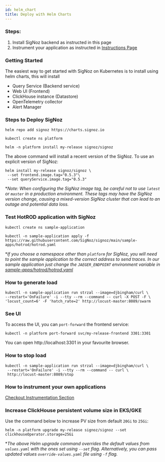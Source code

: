 ```yaml
---
id: helm_chart
title: Deploy with Helm Charts
---
```

### Steps:
1. Install SigNoz backend as instructed in this page
2. Instrument your application as instructed in [Instructions Page](/docs/instrumentation/overview)

### Getting Started
The easiest way to get started with SigNoz on Kubernetes is to install using helm charts, this will install

- Query Service (Backend service)
- Web UI (Frontend)
- ClickHouse instance (Datastore)
- OpenTelemetry collector
- Alert Manager

### Steps to Deploy SigNoz

```console
helm repo add signoz https://charts.signoz.io

kubectl create ns platform

helm -n platform install my-release signoz/signoz
```

The above command will install a recent version of the SigNoz.
To use an explicit version of SigNoz:

```console
helm install my-release signoz/signoz \
 --set frontend.image.tag="0.5.3"\
 --set queryService.image.tag="0.5.3"
```

\*_Note: When configuring the SigNoz image tag, be careful not to use `latest` or `master`
in a production environment. These tags may have the SigNoz version change, causing
a mixed-version SigNoz cluster that can lead to an outage and potential data loss._

### Test HotROD application with SigNoz

```console
kubectl create ns sample-application

kubectl -n sample-application apply -f https://raw.githubusercontent.com/SigNoz/signoz/main/sample-apps/hotrod/hotrod.yaml
```

\*_If you choose a namespace other than `platform` for SigNoz, you will need to
point the sample application to the correct address to send traces. In our
sample application just change the `JAEGER_ENDPOINT` environment variable in
[sample-apps/hotrod/hotrod.yaml](https://github.com/SigNoz/signoz/blob/main/sample-apps/hotrod/hotrod.yaml)_

### How to generate load

```console
kubectl -n sample-application run strzal --image=djbingham/curl \
--restart='OnFailure' -i --tty --rm --command -- curl -X POST -F \
'locust_count=6' -F 'hatch_rate=2' http://locust-master:8089/swarm
```

### See UI

To access the UI, you can `port-forward` the frontend service:

```console
kubectl -n platform port-forward svc/my-release-frontend 3301:3301
```

You can open http://localhost:3301 in your favourite browser.

### How to stop load

```console
kubectl -n sample-application run strzal --image=djbingham/curl \
 --restart='OnFailure' -i --tty --rm --command -- curl \
 http://locust-master:8089/stop
```

### How to instrument your own applications

[Checkout Instrumentation Section](/docs/instrumentation/overview)

### Increase ClickHouse persistent volume size in EKS/GKE

Use the command below to increase PV size from default `20Gi` to `25Gi`:

```console
helm -n platform upgrade my-release signoz/signoz --set clickhouseOperator.storage=25Gi
```

\*_The above Helm upgrade command overrides the default values from `values.yaml`
with the ones set using `--set` flag. Alternatively, you can pass updated values
`override-values.yaml` file using `-f` flag._


<!-- Supported Markdown languages - Highlight.js https://github.com/highlightjs/highlight.js/blob/master/SUPPORTED_LANGUAGES.md -->
